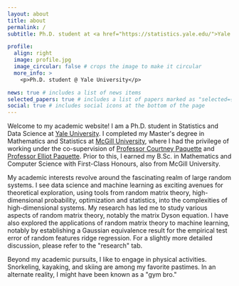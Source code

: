 ```yaml
---
layout: about
title: about
permalink: /
subtitle: Ph.D. student at <a href="https://statistics.yale.edu/">Yale University - Department of Statistics and Data Science</a>

profile:
  align: right
  image: profile.jpg
  image_circular: false # crops the image to make it circular
  more_info: >
    <p>Ph.D. student @ Yale University</p>

news: true # includes a list of news items
selected_papers: true # includes a list of papers marked as "selected={true}"
social: true # includes social icons at the bottom of the page
---
```


Welcome to my academic website! I am a Ph.D. student in Statistics and Data Science at [Yale University](https://www.yale.edu/). I completed my Master's degree in Mathematics and Statistics at [McGill University](https://www.mcgill.ca/), where I had the privilege of working under the co-supervision of [Professor Courtney Paquette](https://cypaquette.github.io/) and [Professor Elliot Paquette](https://elliotpaquette.github.io/). Prior to this, I earned my B.Sc. in Mathematics and Computer Science with First-Class Honours, also from McGill University.

My academic interests revolve around the fascinating realm of large random systems. I see data science and machine learning as exciting avenues for theoretical exploration, using tools from random matrix theory, high-dimensional probability, optimization and statistics, into the complexities of high-dimensional systems. My research has led me to study various aspects of random matrix theory, notably the matrix Dyson equation. I have also explored the applications of random matrix theory to machine learning, notably by establishing a Gaussian equivalence result for the empirical test error of random features ridge regression. For a slightly more detailed discussion, please refer to the "research" tab.

Beyond my academic pursuits, I like to engage in physical activities. Snorkeling, kayaking, and skiing are among my favorite pastimes. In an alternate reality, I might have been known as a "gym bro."
